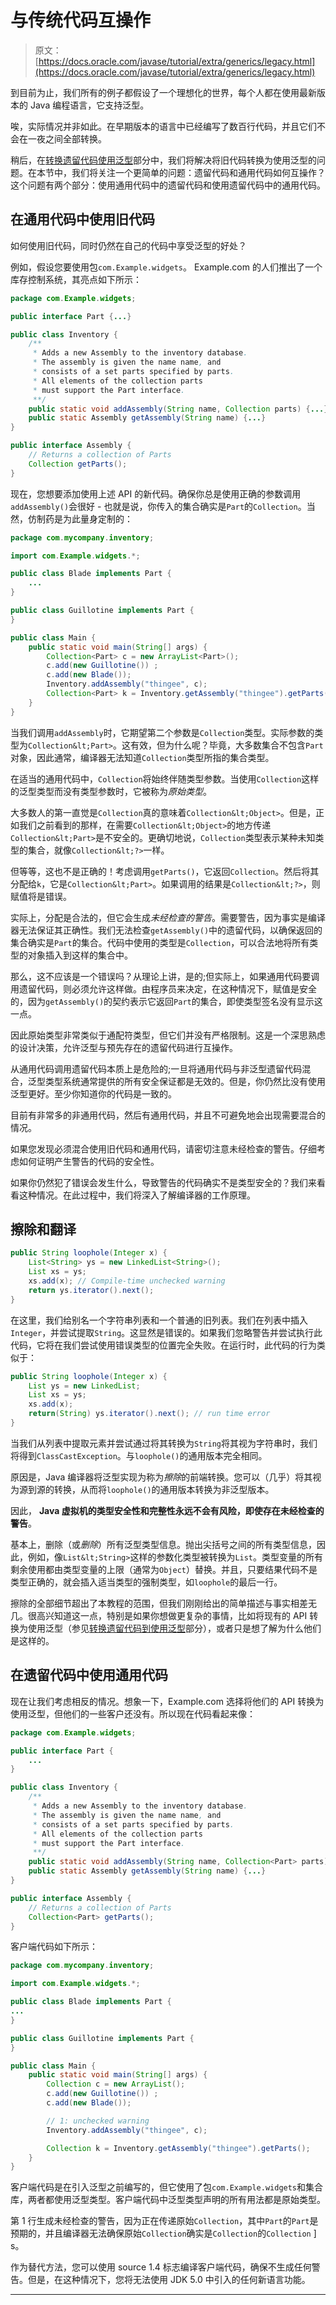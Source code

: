 # 与传统代码互操作

> 原文： [https://docs.oracle.com/javase/tutorial/extra/generics/legacy.html](https://docs.oracle.com/javase/tutorial/extra/generics/legacy.html)

到目前为止，我们所有的例子都假设了一个理想化的世界，每个人都在使用最新版本的 Java 编程语言，它支持泛型。

唉，实际情况并非如此。在早期版本的语言中已经编写了数百行代码，并且它们不会在一夜之间全部转换。

稍后，在[转换遗留代码使用泛型](convert.html)部分中，我们将解决将旧代码转换为使用泛型的问题。在本节中，我们将关注一个更简单的问题：遗留代码和通用代码如何互操作？这个问题有两个部分：使用通用代码中的遗留代码和使用遗留代码中的通用代码。

## 在通用代码中使用旧代码

如何使用旧代码，同时仍然在自己的代码中享受泛型的好处？

例如，假设您要使用包`com.Example.widgets`。 Example.com 的人们推出了一个库存控制系统，其亮点如下所示：

```java
package com.Example.widgets;

public interface Part {...}

public class Inventory {
    /**
     * Adds a new Assembly to the inventory database.
     * The assembly is given the name name, and 
     * consists of a set parts specified by parts. 
     * All elements of the collection parts
     * must support the Part interface.
     **/ 
    public static void addAssembly(String name, Collection parts) {...}
    public static Assembly getAssembly(String name) {...}
}

public interface Assembly {
    // Returns a collection of Parts
    Collection getParts();
}

```

现在，您想要添加使用上述 API 的新代码。确保你总是使用正确的参数调用`addAssembly()`会很好 - 也就是说，你传入的集合确实是`Part`的`Collection`。当然，仿制药是为此量身定制的：

```java
package com.mycompany.inventory;

import com.Example.widgets.*;

public class Blade implements Part {
    ...
}

public class Guillotine implements Part {
}

public class Main {
    public static void main(String[] args) {
        Collection<Part> c = new ArrayList<Part>();
        c.add(new Guillotine()) ;
        c.add(new Blade());
        Inventory.addAssembly("thingee", c);
        Collection<Part> k = Inventory.getAssembly("thingee").getParts();
    }
}

```

当我们调用`addAssembly`时，它期望第二个参数是`Collection`类型。实际参数的类型为`Collection&lt;Part>`。这有效，但为什么呢？毕竟，大多数集合不包含`Part`对象，因此通常，编译器无法知道`Collection`类型所指的集合类型。

在适当的通用代码中，`Collection`将始终伴随类型参数。当使用`Collection`这样的泛型类型而没有类型参数时，它被称为*原始类型*。

大多数人的第一直觉是`Collection`真的意味着`Collection&lt;Object>`。但是，正如我们之前看到的那样，在需要`Collection&lt;Object>`的地方传递`Collection&lt;Part>`是不安全的。更确切地说，`Collection`类型表示某种未知类型的集合，就像`Collection&lt;?>`一样。

但等等，这也不是正确的！考虑调用`getParts()`，它返回`Collection`。然后将其分配给`k`，它是`Collection&lt;Part>`。如果调用的结果是`Collection&lt;?>`，则赋值将是错误。

实际上，分配是合法的，但它会生成*未经检查的警告*。需要警告，因为事实是编译器无法保证其正确性。我们无法检查`getAssembly()`中的遗留代码，以确保返回的集合确实是`Part`的集合。代码中使用的类型是`Collection`，可以合法地将所有类型的对象插入到这样的集合中。

那么，这不应该是一个错误吗？从理论上讲，是的;但实际上，如果通用代码要调用遗留代码，则必须允许这样做。由程序员来决定，在这种情况下，赋值是安全的，因为`getAssembly()`的契约表示它返回`Part`的集合，即使类型签名没有显示这一点。

因此原始类型非常类似于通配符类型，但它们并没有严格限制。这是一个深思熟虑的设计决策，允许泛型与预先存在的遗留代码进行互操作。

从通用代码调用遗留代码本质上是危险的;一旦将通用代码与非泛型遗留代码混合，泛型类型系统通常提供的所有安全保证都是无效的。但是，你仍然比没有使用泛型更好。至少你知道你的代码是一致的。

目前有非常多的非通用代码，然后有通用代码，并且不可避免地会出现需要混合的情况。

如果您发现必须混合使用旧代码和通用代码，请密切注意未经检查的警告。仔细考虑如何证明产生警告的代码的安全性。

如果你仍然犯了错误会发生什么，导致警告的代码确实不是类型安全的？我们来看看这种情况。在此过程中，我们将深入了解编译器的工作原理。

## 擦除和翻译

```java
public String loophole(Integer x) {
    List<String> ys = new LinkedList<String>();
    List xs = ys;
    xs.add(x); // Compile-time unchecked warning
    return ys.iterator().next();
}

```

在这里，我们给别名一个字符串列表和一个普通的旧列表。我们在列表中插入`Integer`，并尝试提取`String`。这显然是错误的。如果我们忽略警告并尝试执行此代码，它将在我们尝试使用错误类型的位置完全失败。在运行时，此代码的行为类似于：

```java
public String loophole(Integer x) {
    List ys = new LinkedList;
    List xs = ys;
    xs.add(x); 
    return(String) ys.iterator().next(); // run time error
}

```

当我们从列表中提取元素并尝试通过将其转换为`String`将其视为字符串时，我们将得到`ClassCastException`。与`loophole()`的通用版本完全相同。

原因是，Java 编译器将泛型实现为称为*擦除*的前端转换。您可以（几乎）将其视为源到源的转换，从而将`loophole()`的通用版本转换为非泛型版本。

因此， **Java 虚拟机的类型安全性和完整性永远不会有风险，即使存在未经检查的警告**。

基本上，删除（或*删除*）所有泛型类型信息。抛出尖括号之间的所有类型信息，因此，例如，像`List&lt;String>`这样的参数化类型被转换为`List`。类型变量的所有剩余使用都由类型变量的上限（通常为`Object`）替换。并且，只要结果代码不是类型正确的，就会插入适当类型的强制类型，如`loophole`的最后一行。

擦除的全部细节超出了本教程的范围，但我们刚刚给出的简单描述与事实相差无几。很高兴知道这一点，特别是如果你想做更复杂的事情，比如将现有的 API 转换为使用泛型（参见[转换遗留代码到使用泛型](convert.html)部分），或者只是想了解为什么他们是这样的。

## 在遗留代码中使用通用代码

现在让我们考虑相反的情况。想象一下，Example.com 选择将他们的 API 转换为使用泛型，但他们的一些客户还没有。所以现在代码看起来像：

```java
package com.Example.widgets;

public interface Part { 
    ...
}

public class Inventory {
    /**
     * Adds a new Assembly to the inventory database.
     * The assembly is given the name name, and 
     * consists of a set parts specified by parts. 
     * All elements of the collection parts
     * must support the Part interface.
     **/ 
    public static void addAssembly(String name, Collection<Part> parts) {...}
    public static Assembly getAssembly(String name) {...}
}

public interface Assembly {
    // Returns a collection of Parts
    Collection<Part> getParts();
}

```

客户端代码如下所示：

```java
package com.mycompany.inventory;

import com.Example.widgets.*;

public class Blade implements Part {
...
}

public class Guillotine implements Part {
}

public class Main {
    public static void main(String[] args) {
        Collection c = new ArrayList();
        c.add(new Guillotine()) ;
        c.add(new Blade());

        // 1: unchecked warning
        Inventory.addAssembly("thingee", c);

        Collection k = Inventory.getAssembly("thingee").getParts();
    }
}

```

客户端代码是在引入泛型之前编写的，但它使用了包`com.Example.widgets`和集合库，两者都使用泛型类型。客户端代码中泛型类型声明的所有用法都是原始类型。

第 1 行生成未经检查的警告，因为正在传递原始`Collection`，其中`Part`的`Part`是预期的，并且编译器无法确保原始`Collection`确实是`Collection`的`Collection` ] s。

作为替代方法，您可以使用 source 1.4 标志编译客户端代码，确保不生成任何警告。但是，在这种情况下，您将无法使用 JDK 5.0 中引入的任何新语言功能。

* * *